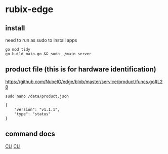 # rubix-edge

## install

need to run as sudo to install apps

```
go mod tidy
go build main.go && sudo ./main server
```

## product file (this is for hardware identification)
https://github.com/NubeIO/edge/blob/master/service/product/funcs.go#L28

`sudo nano /data/product.json`
```
{
    "version": "v1.1.1",
    "type": "status"
}
```

## command docs
[CLI](docs/api.md)
[CLI](docs/cli.md)

